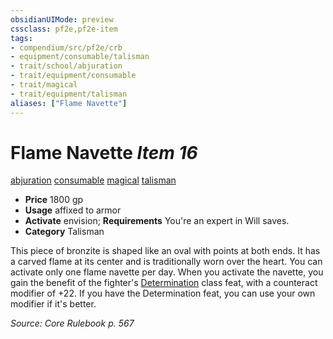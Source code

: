 ```yaml
---
obsidianUIMode: preview
cssclass: pf2e,pf2e-item
tags:
- compendium/src/pf2e/crb
- equipment/consumable/talisman
- trait/school/abjuration
- trait/equipment/consumable
- trait/magical
- trait/equipment/talisman
aliases: ["Flame Navette"]
---
```

# Flame Navette *Item 16*  
[abjuration](abjuration.md)  [consumable](consumable.md)  [magical](magical.md)  [talisman](talisman.md)  

- **Price** 1800 gp
- **Usage** affixed to armor
- **Activate** envision; **Requirements** You're an expert in Will saves.
- **Category** Talisman

This piece of bronzite is shaped like an oval with points at both ends. It has a carved flame at its center and is traditionally worn over the heart. You can activate only one flame navette per day. When you activate the navette, you gain the benefit of the fighter's [Determination](../../feats/determination.md) class feat, with a counteract modifier of +22. If you have the Determination feat, you can use your own modifier if it's better.

*Source: Core Rulebook p. 567*